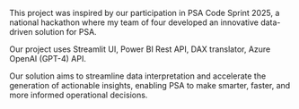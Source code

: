 This project was inspired by our participation in PSA Code Sprint 2025, a national hackathon where my team of four developed an innovative data-driven solution for PSA.

Our project uses Streamlit UI, Power BI Rest API, DAX translator, Azure OpenAI (GPT-4) API. 

Our solution aims to streamline data interpretation and accelerate the generation of actionable insights, enabling PSA to make smarter, faster, and more informed operational decisions.
